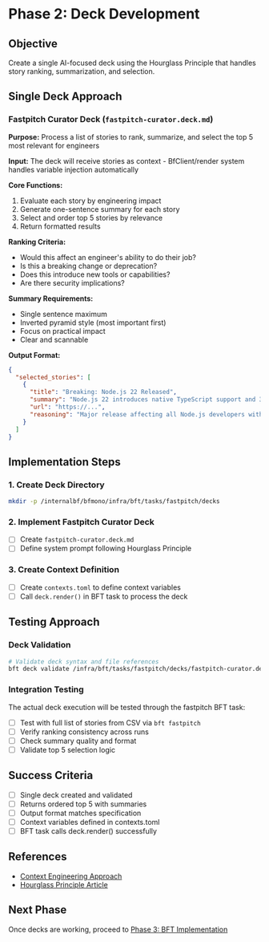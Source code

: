 # Phase 2: Deck Development

## Objective

Create a single AI-focused deck using the Hourglass Principle that handles story
ranking, summarization, and selection.

## Single Deck Approach

### Fastpitch Curator Deck (`fastpitch-curator.deck.md`)

**Purpose:** Process a list of stories to rank, summarize, and select the top 5
most relevant for engineers

**Input:** The deck will receive stories as context - BfClient/render system
handles variable injection automatically

**Core Functions:**

1. Evaluate each story by engineering impact
2. Generate one-sentence summary for each story
3. Select and order top 5 stories by relevance
4. Return formatted results

**Ranking Criteria:**

- Would this affect an engineer's ability to do their job?
- Is this a breaking change or deprecation?
- Does this introduce new tools or capabilities?
- Are there security implications?

**Summary Requirements:**

- Single sentence maximum
- Inverted pyramid style (most important first)
- Focus on practical impact
- Clear and scannable

**Output Format:**

```json
{
  "selected_stories": [
    {
      "title": "Breaking: Node.js 22 Released",
      "summary": "Node.js 22 introduces native TypeScript support and 30% performance improvements.",
      "url": "https://...",
      "reasoning": "Major release affecting all Node.js developers with breaking changes and new capabilities"
    }
  ]
}
```

## Implementation Steps

### 1. Create Deck Directory

```bash
mkdir -p /internalbf/bfmono/infra/bft/tasks/fastpitch/decks
```

### 2. Implement Fastpitch Curator Deck

- [ ] Create `fastpitch-curator.deck.md`
- [ ] Define system prompt following Hourglass Principle

### 3. Create Context Definition

- [ ] Create `contexts.toml` to define context variables
- [ ] Call `deck.render()` in BFT task to process the deck

## Testing Approach

### Deck Validation

```bash
# Validate deck syntax and file references
bft deck validate /infra/bft/tasks/fastpitch/decks/fastpitch-curator.deck.md
```

### Integration Testing

The actual deck execution will be tested through the fastpitch BFT task:

- [ ] Test with full list of stories from CSV via `bft fastpitch`
- [ ] Verify ranking consistency across runs
- [ ] Check summary quality and format
- [ ] Validate top 5 selection logic

## Success Criteria

- [ ] Single deck created and validated
- [ ] Returns ordered top 5 with summaries
- [ ] Output format matches specification
- [ ] Context variables defined in contexts.toml
- [ ] BFT task calls deck.render() successfully

## References

- [Context Engineering Approach](./context-engineering-approach.md)
- [Hourglass Principle Article](https://contexteng.ai/p/context-engineering-101-the-hourglass)

## Next Phase

Once decks are working, proceed to
[Phase 3: BFT Implementation](./phase-3-bft-implementation.md)

